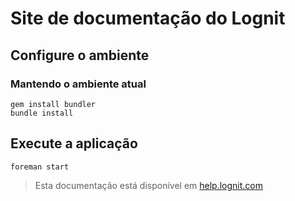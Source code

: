# Site de documentação do Lognit

## Configure o ambiente


### Mantendo o ambiente atual

    gem install bundler
    bundle install
    
## Execute a aplicação

    foreman start

> Esta documentação está disponível em [help.lognit.com](http://help.lognit.com)



